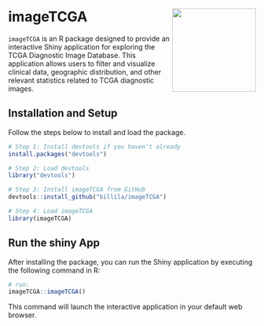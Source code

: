 # imageTCGA <img align="right" width="170" src="https://github.com/billila/imageTCGA/vignettes/figures/imageTCGA.png">

`imageTCGA` is an R package designed to provide an interactive Shiny application for exploring the TCGA Diagnostic Image Database. This application allows users to filter and visualize clinical data, geographic distribution, and other relevant statistics related to TCGA diagnostic images.


## Installation and Setup

Follow the steps below to install and load the package.

```r
# Step 1: Install devtools if you haven't already
install.packages("devtools")

# Step 2: Load devtools
library("devtools")

# Step 3: Install imageTCGA from GitHub
devtools::install_github("billila/imageTCGA")

# Step 4: Load imageTCGA
library(imageTCGA)
```

## Run the shiny App
After installing the package, you can run the Shiny application by executing the following command in R:

```r
# run:
imageTCGA::imageTCGA()
```

This command will launch the interactive application in your default web browser.
